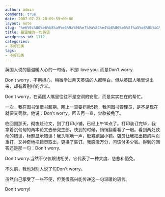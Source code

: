 ```yaml
---
author: admin
comments: true
date: 2007-07-23 20:09:59+00:00
layout: note
slug: '%e6%9c%80%e6%b8%a9%e6%9a%96%e7%9a%84%e4%b8%80%e5%8f%a5%e8%8b%b1%e8%af%ad'
title: 最温暖的一句英语
wordpress_id: 1112
categories:
- 不好归类
tags:
- 不好归类
---
```


英国人说的最温暖人心的一句话，不是I love you. 而是Don't worry.

Don't worry，不用担心，稍微学过两天英语的人都明白。但从英国人嘴里说出来，却有着别样的含义。

Don't worry，在英国人嘴里往往不是空洞的安慰，而是实实在在的帮忙。

一次，我在图书馆借书超期，网上一查要罚款5镑，我问图书管理员，是不是现在就要交罚款。他说：Don't worry。回去再一查，欠款被免了。

临回国那天，彻夜赶论文，到了打印小铺，已经上午10点了。打印装订完毕，我拿着沉甸甸的两本论文去研究生部，快到的时候，悄悄翻看看了一眼。看到两处致命的错误，标题显示错误！我头嗡地一声，赶紧跑回小铺。店员让我把出错的两页重打，又神奇地把错页取出，更换了装订。我感激万分，问该付多少钱。得到的回答还是那一句：Don't worry.

Don't worry.当然不仅仅跟钱相关，它代表了一种大度、慈悲和豁免。

不久前，我也对别人说了句Don't worry。

虽然自己承受了一些不便，但我很高兴能传递这一句温暖的语言。

Don't worry!
